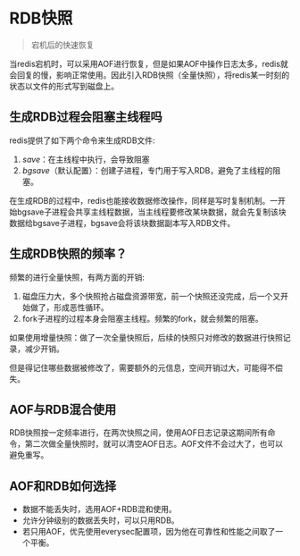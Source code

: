 # RDB快照

> 宕机后的快速恢复

当redis宕机时，可以采用AOF进行恢复，但是如果AOF中操作日志太多，redis就会回复的慢，影响正常使用。因此引入RDB快照（全量快照），将redis某一时刻的状态以文件的形式写到磁盘上。

## 生成RDB过程会阻塞主线程吗

redis提供了如下两个命令来生成RDB文件:

1. *save*：在主线程中执行，会导致阻塞
2. *bgsave*（默认配置）：创建子进程，专门用于写入RDB，避免了主线程的阻塞。
   
在生成RDB的过程中，redis也能接收数据修改操作，同样是写时复制机制。一开始bgsave子进程会共享主线程数据，当主线程要修改某块数据，就会先复制该块数据给bgsave子进程，bgsave会将该块数据副本写入RDB文件。

## 生成RDB快照的频率？

频繁的进行全量快照，有两方面的开销:

1. 磁盘压力大，多个快照抢占磁盘资源带宽，前一个快照还没完成，后一个又开始做了，形成恶性循环。
2. fork子进程的过程本身会阻塞主线程。频繁的fork，就会频繁的阻塞。

如果使用增量快照：做了一次全量快照后，后续的快照只对修改的数据进行快照记录，减少开销。

但是得记住哪些数据被修改了，需要额外的元信息，空间开销过大，可能得不偿失。

## AOF与RDB混合使用

RDB快照按一定频率进行，在两次快照之间，使用AOF日志记录这期间所有命令，第二次做全量快照时，就可以清空AOF日志。AOF文件不会过大了，也可以避免重写。

## AOF和RDB如何选择

- 数据不能丢失时，选用AOF+RDB混和使用。
- 允许分钟级别的数据丢失时，可以只用RDB。
- 若只用AOF，优先使用everysec配置项，因为他在可靠性和性能之间取了一个平衡。
  
